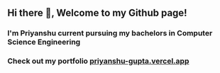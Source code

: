 ## Hi there 👋, Welcome to my Github page!

### I'm Priyanshu current pursuing my bachelors in Computer Science Engineering
### Check out my portfolio [priyanshu-gupta.vercel.app](https://priyanshu-gupta.vercel.app/)